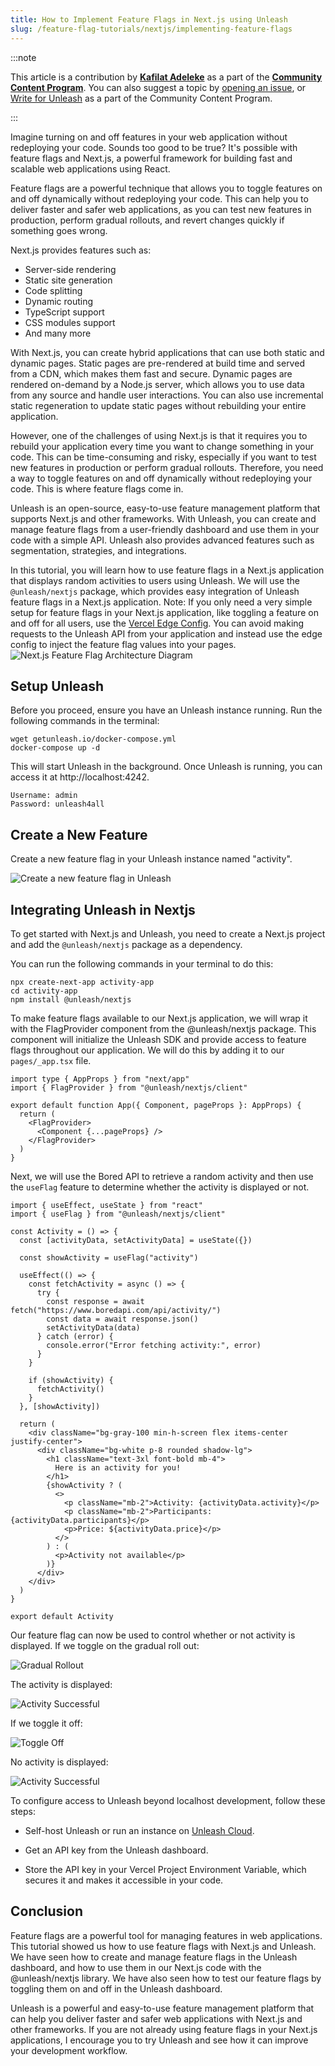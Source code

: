 ```yaml
---
title: How to Implement Feature Flags in Next.js using Unleash
slug: /feature-flag-tutorials/nextjs/implementing-feature-flags
---
```


:::note

This article is a contribution by **[Kafilat Adeleke](https://www.linkedin.com/in/kafilat-adeleke-650332222/)** as a part of the **[Community Content Program](https://github.com/unleash/community-content)**. You can also suggest a topic by [opening an issue](https://github.com/Unleash/community-content/issues), or [Write for Unleash](https://www.getunleash.io/blog/get-published-through-unleashs-community-content-program) as a part of the Community Content Program.

:::

Imagine turning on and off features in your web application without redeploying your code. Sounds too good to be true? It's possible with feature flags and Next.js, a powerful framework for building fast and scalable web applications using React.


Feature flags are a powerful technique that allows you to toggle features on and off dynamically without redeploying your code. This can help you to deliver faster and safer web applications, as you can test new features in production, perform gradual rollouts, and revert changes quickly if something goes wrong.


Next.js provides features such as:


- Server-side rendering
- Static site generation
- Code splitting
- Dynamic routing
- TypeScript support
- CSS modules support
- And many more


With Next.js, you can create hybrid applications that can use both static and dynamic pages. Static pages are pre-rendered at build time and served from a CDN, which makes them fast and secure. Dynamic pages are rendered on-demand by a Node.js server, which allows you to use data from any source and handle user interactions. You can also use incremental static regeneration to update static pages without rebuilding your entire application.


However, one of the challenges of using Next.js is that it requires you to rebuild your application every time you want to change something in your code. This can be time-consuming and risky, especially if you want to test new features in production or perform gradual rollouts. Therefore, you need a way to toggle features on and off dynamically without redeploying your code. This is where feature flags come in.


Unleash is an open-source, easy-to-use feature management platform that supports Next.js and other frameworks. With Unleash, you can create and manage feature flags from a user-friendly dashboard and use them in your code with a simple API. Unleash also provides advanced features such as segmentation, strategies, and integrations.


In this tutorial, you will learn how to use feature flags in a Next.js application that displays random activities to users using Unleash. We will use the `@unleash/nextjs` package, which provides easy integration of Unleash feature flags in a Next.js application.
Note: If you only need a very simple setup for feature flags in your Next.js application, like toggling a feature on and off for all users, use the [Vercel Edge Config](https://vercel.com/docs/storage/edge-config/get-started). You can avoid making requests to the Unleash API from your application and instead use the edge config to inject the feature flag values into your pages.
![Next.js Feature Flag Architecture Diagram](/img/nextjs-feature-flag-architecture-diagram-blog.png)


## Setup Unleash


Before you proceed, ensure you have an Unleash instance running. Run the following commands in the terminal:

```
wget getunleash.io/docker-compose.yml
docker-compose up -d
```


This will start Unleash in the background. Once Unleash is running, you can access it at http://localhost:4242.

```
Username: admin
Password: unleash4all
```


## Create a New Feature

Create a new feature flag in your Unleash instance named "activity".

![Create a new feature flag in Unleash](/img/create-new-flag-nextjs.png)


## Integrating Unleash in Nextjs


To get started with Next.js and Unleash, you need to create a Next.js project and add the `@unleash/nextjs` package as a dependency.


You can run the following commands in your terminal to do this:

```
npx create-next-app activity-app
cd activity-app
npm install @unleash/nextjs
```


To make feature flags available to our Next.js application, we will wrap it with the FlagProvider component from the @unleash/nextjs package. This component will initialize the Unleash SDK and provide access to feature flags throughout our application. We will do this by adding it to our `pages/_app.tsx` file.

```
import type { AppProps } from "next/app"
import { FlagProvider } from "@unleash/nextjs/client"

export default function App({ Component, pageProps }: AppProps) {
  return (
    <FlagProvider>
      <Component {...pageProps} />
    </FlagProvider>
  )
}
```


Next, we will use the Bored API to retrieve a random activity and then use the `useFlag` feature to determine whether the activity is displayed or not.


```
import { useEffect, useState } from "react"
import { useFlag } from "@unleash/nextjs/client"

const Activity = () => {
  const [activityData, setActivityData] = useState({})

  const showActivity = useFlag("activity")

  useEffect(() => {
    const fetchActivity = async () => {
      try {
        const response = await fetch("https://www.boredapi.com/api/activity/")
        const data = await response.json()
        setActivityData(data)
      } catch (error) {
        console.error("Error fetching activity:", error)
      }
    }

    if (showActivity) {
      fetchActivity()
    }
  }, [showActivity])

  return (
    <div className="bg-gray-100 min-h-screen flex items-center justify-center">
      <div className="bg-white p-8 rounded shadow-lg">
        <h1 className="text-3xl font-bold mb-4">
          Here is an activity for you!
        </h1>
        {showActivity ? (
          <>
            <p className="mb-2">Activity: {activityData.activity}</p>
            <p className="mb-2">Participants: {activityData.participants}</p>
            <p>Price: ${activityData.price}</p>
          </>
        ) : (
          <p>Activity not available</p>
        )}
      </div>
    </div>
  )
}

export default Activity
```


Our feature flag can now be used to control whether or not activity is displayed. If we toggle on the gradual roll out:

![Gradual Rollout](/img/gradual-rollout-nextjs.png)


The activity is displayed:

![Activity Successful](/img/activity-success-nextjs.png)


If we toggle it off:

![Toggle Off](/img/gradual-rollout-nextjs-1.png)


No activity is displayed:

![Activity Successful](/img/activity-success-nextjs-1.png)




To configure access to Unleash beyond localhost development, follow these steps:

- Self-host Unleash or run an instance on [Unleash Cloud](https://www.getunleash.io/pricing).

- Get an API key from the Unleash dashboard.

- Store the API key in your Vercel Project Environment Variable, which secures it and makes it accessible in your code.


## Conclusion
Feature flags are a powerful tool for managing features in web applications. This tutorial showed us how to use feature flags with Next.js and Unleash. We have seen how to create and manage feature flags in the Unleash dashboard, and how to use them in our Next.js code with the @unleash/nextjs library. We have also seen how to test our feature flags by toggling them on and off in the Unleash dashboard.

Unleash is a powerful and easy-to-use feature management platform that can help you deliver faster and safer web applications with Next.js and other frameworks. If you are not already using feature flags in your Next.js applications, I encourage you to try Unleash and see how it can improve your development workflow.
